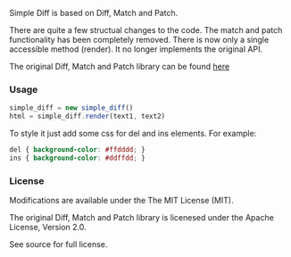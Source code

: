 Simple Diff is based on Diff, Match and Patch.

There are quite a few structual changes to the code. The match and patch functionality has been completely removed. There is now only a single accessible method (render). It no longer implements the original API.

The original Diff, Match and Patch library can be found [here](http://code.google.com/p/google-diff-match-patch/)

### Usage

```javascript
simple_diff = new simple_diff()
html = simple_diff.render(text1, text2)
```

To style it just add some css for del and ins elements. For example:
```CSS
del { background-color: #ffdddd; }
ins { background-color: #ddffdd; }
```

### License


Modifications are available under the The MIT License (MIT). 

The original Diff, Match and Patch library is licenesed under the Apache License, Version 2.0. 

See source for full license.
